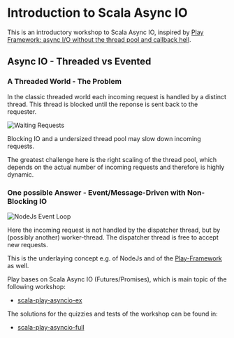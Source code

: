 # Introduction to Scala Async IO

This is an introductory workshop to Scala Async IO, inspired by 
[Play Framework: async I/O without the thread pool and callback hell](http://engineering.linkedin.com/play/play-framework-async-io-without-thread-pool-and-callback-hell).

## Async IO - Threaded vs Evented

### A Threaded World - The Problem
In the classic threaded world each incoming request is handled by a distinct thread. This thread is blocked until the reponse is sent back to the requester.

![Waiting Requests](https://strongloop.com/wp-content/uploads/2014/01/threading_java.png)

Blocking IO and a undersized thread pool may slow down incoming requests.

The greatest challenge here is the right scaling of the thread pool, which depends on the actual number of incoming requests and therefore is highly dynamic.

### One possible Answer - Event/Message-Driven with Non-Blocking IO

![NodeJs Event Loop](https://strongloop.com/wp-content/uploads/2014/01/threading_node.png)

Here the incoming request is not handled by the dispatcher thread, but by (possibly another) worker-thread. The dispatcher thread is free to accept new requests.

This is the underlaying concept e.g. of NodeJs and of the [Play-Framework](https://www.playframework.com/) as well.

Play bases on Scala Async IO (Futures/Promises), which is main topic of the following workshop:

- [scala-play-asyncio-ex](scala-play-asyncio-ex)

The solutions for the quizzies and tests of the workshop can be found in:

- [scala-play-asyncio-full](scala-play-asyncio-full)


